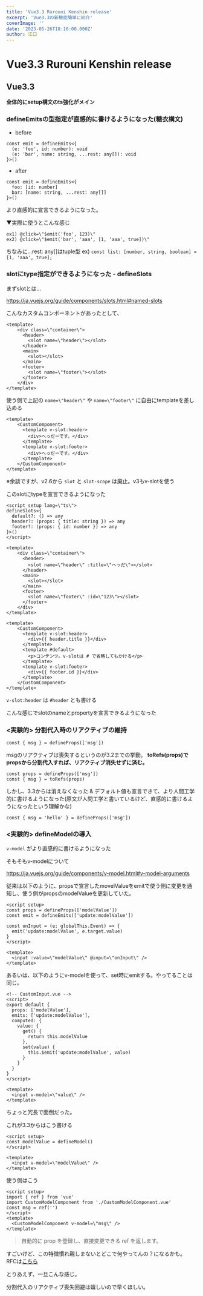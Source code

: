 ```yaml
---
title: 'Vue3.3 Rurouni Kenshin release'
excerpt: 'Vue3.3の新機能簡単に紹介'
coverImage: ''
date: '2023-05-26T18:10:00.000Z'
author: 江口
---
```


# Vue3.3 Rurouni Kenshin release

## Vue3.3

**全体的にsetup構文のts強化がメイン**

### defineEmitsの型指定が直感的に書けるようになった(糖衣構文)

- before

```.vue
const emit = defineEmits<{
  (e: 'foo', id: number): void
  (e: 'bar', name: string, ...rest: any[]): void
}>()
```

- after

```.vue
const emit = defineEmits<{
  foo: [id: number]
  bar: [name: string, ...rest: any[]]
}>()
```

より直感的に宣言できるようになった。

▼実際に使うとこんな感じ

```
ex1) @click=\"$emit('foo', 123)\"
ex2) @click=\"$emit('bar', 'aaa', [1, 'aaa', true])\"
```

ちなみに...rest: any[]はtuple型
ex) `const list: [number, string, boolean] = [1, 'aaa', true];`

### slotにtype指定ができるようになった - defineSlots

まずslotとは...

https://ja.vuejs.org/guide/components/slots.html#named-slots

こんなカスタムコンポーネントがあったとして、

```  CustomComponent.vue
<template>
	<div class=\"container\">
	  <header>
	    <slot name=\"header\"></slot>
	  </header>
	  <main>
	    <slot></slot>
	  </main>
	  <footer>
	    <slot name=\"footer\"></slot>
	  </footer>
	</div>
</template>
```

使う側で上記の `name=\"header\"` や `name=\"footer\"` に自由にtemplateを差し込める

``` Use-CustomComponent
<template>
	<CustomComponent>
	  <template v-slot:header>
	    <div>へっだーです。</div>
	  </template>
	  <template v-slot:footer>
	    <div>へっだーです。</div>
	  </template>
	</CustomComponent>
</template>
```

※余談ですが、v2.6から `slot` と `slot-scope` は廃止。v3もv-slotを使う

このslotにtypeを宣言できるようになった

``` defineSlot
<script setup lang=\"ts\">
defineSlots<{
  default?: () => any
  header?: (props: { title: string }) => any
  footer?: (props: { id: number }) => any
}>()
</script>
```

``` CustomComponent
<template>
	<div class=\"container\">
	  <header>
	    <slot name=\"header\" :title=\"へっだ\"></slot>
	  </header>
	  <main>
	    <slot></slot>
	  </main>
	  <footer>
	    <slot name=\"footer\" :id=\"123\"></slot>
	  </footer>
	</div>
</template>
```

``` UseCustomComponent
<template>
	<CustomComponent>
	  <template v-slot:header>
	    <div>{{ header.title }}</div>
	  </template>
	  <template #default>
	    <p>コンテンツ。v-slotは # で省略してもかける</p>
	  </template>
	  <template v-slot:footer>
	    <div>{{ footer.id }}</div>
	  </template>
	</CustomComponent>
</template>
```

`v-slot:header` は `#header` とも書ける

こんな感じでslotのnameとpropertyを宣言できるようになった

### <実験的> 分割代入時のリアクティブの維持

``` removed-reactivity-byVue3-2
const { msg } = defineProps(['msg'])
```

msgのリアクティブは喪失するというのが3.2までの挙動。
**toRefs(props)でpropsから分割代入すれば、リアクティブ消失せずに済む。**


```
const props = defineProps(['msg'])
const { msg } = toRefs(props)
```



しかし、3.3からは消えなくなった & デフォルト値も宣言できて、より人間工学的に書けるようになった(原文が人間工学と書いているけど、直感的に書けるようになったという理解かな)

``` Reactivity-is-not-lost-byVue3-3
const { msg = 'hello' } = defineProps(['msg'])
```

### <実験的> defineModelの導入

`v-model` がより直感的に書けるようになった

そもそもv-modelについて

https://ja.vuejs.org/guide/components/v-model.html#v-model-arguments

従来は以下のように、propsで宣言したmovelValueをemitで使う側に変更を通知し、使う側がpropsのmodelValueを更新していた。

```
<script setup>
const props = defineProps(['modelValue'])
const emit = defineEmits(['update:modelValue'])

const onInput = (e: globalThis.Event) => {
  emit('update:modelValue', e.target.value)
}
</script>

<template>
  <input :value=\"modelValue\" @input=\"onInput\" />
</template>
```

あるいは、以下のようにv-modelを使って、set時にemitする。やってることは同じ。

``` computed-example-v-model
<!-- CustomInput.vue -->
<script>
export default {
  props: ['modelValue'],
  emits: ['update:modelValue'],
  computed: {
    value: {
      get() {
        return this.modelValue
      },
      set(value) {
        this.$emit('update:modelValue', value)
      }
    }
  }
}
</script>

<template>
  <input v-model=\"value\" />
</template>
```

ちょっと冗長で面倒だった。

これが3.3からはこう書ける

``` CustomModelComponent
<script setup>
const modelValue = defineModel()
</script>

<template>
  <input v-model=\"modelValue\" />
</template>
```

使う側はこう

``` use-CustomModelComponent
<script setup>
import { ref } from 'vue'
import CustomModelComponent from './CustomModelComponent.vue'
const msg = ref('')
</script>
<template>
  <CustomModelComponent v-model=\"msg\" />
</template>
```

> 自動的に prop を登録し、直接変更できる ref を返します。

すごいけど、この特徴慣れ親しまないとどこで何やってんの？になるかも。
RFCは[こちら](https://github.com/vuejs/rfcs/discussions/503)



とりあえず、一旦こんな感じ。

分割代入のリアクティブ喪失回避は嬉しいので早くほしい。
